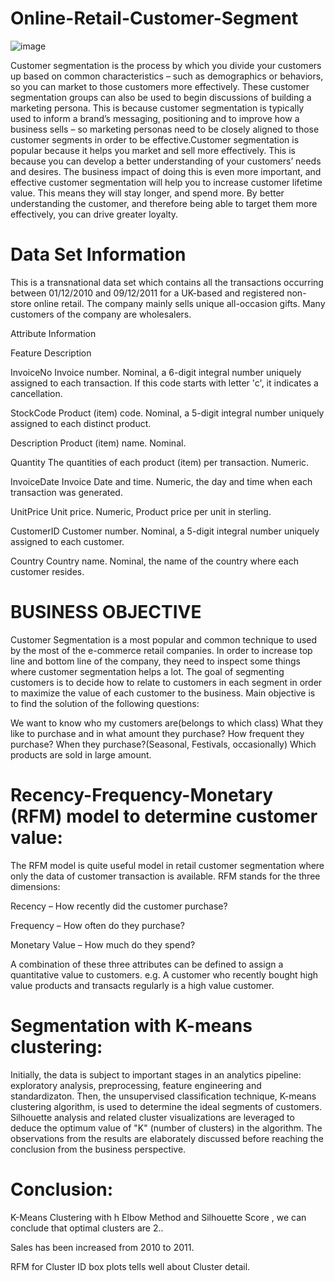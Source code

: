 # Online-Retail-Customer-Segment

![image](https://user-images.githubusercontent.com/97510475/181876383-0c475543-dfb0-4622-bf76-26576ac1fbbc.png)

Customer segmentation is the process by which you divide your customers up based on common characteristics – such as demographics or behaviors, so you can market to those customers more effectively. These customer segmentation groups can also be used to begin discussions of building a marketing persona. This is because customer segmentation is typically used to inform a brand’s messaging, positioning and to improve how a business sells – so marketing personas need to be closely aligned to those customer segments in order to be effective.Customer segmentation is popular because it helps you market and sell more effectively. This is because you can develop a better understanding of your customers’ needs and desires. The business impact of doing this is even more important, and effective customer segmentation will help you to increase customer lifetime value. This means they will stay longer, and spend more. By better understanding the customer, and therefore being able to target them more effectively, you can drive greater loyalty.

# Data Set Information

This is a transnational data set which contains all the transactions occurring between 01/12/2010 and 09/12/2011 for a UK-based and registered non-store online retail. The company mainly sells unique all-occasion gifts. Many customers of the company are wholesalers.

Attribute Information

Feature	Description

InvoiceNo	Invoice number. Nominal, a 6-digit integral number uniquely assigned to each transaction. If this code starts with letter 'c', it indicates a cancellation.

StockCode	Product (item) code. Nominal, a 5-digit integral number uniquely assigned to each distinct product.

Description	Product (item) name. Nominal.

Quantity	The quantities of each product (item) per transaction. Numeric.

InvoiceDate	Invoice Date and time. Numeric, the day and time when each transaction was generated.

UnitPrice	Unit price. Numeric, Product price per unit in sterling.

CustomerID	Customer number. Nominal, a 5-digit integral number uniquely assigned to each customer.

Country	Country name. Nominal, the name of the country where each customer resides.

# BUSINESS OBJECTIVE

Customer Segmentation is a most popular and common technique to used by the most of the e-commerce retail companies. In order to increase top line and bottom line of the company, they need to inspect some things where customer segmentation helps a lot. The goal of segmenting customers is to decide how to relate to customers in each segment in order to maximize the value of each customer to the business. Main objective is to find the solution of the following questions:

We want to know who my customers are(belongs to which class)
What they like to purchase and in what amount they purchase?
How frequent they purchase?
When they purchase?(Seasonal, Festivals, occasionally)
Which products are sold in large amount.

# Recency-Frequency-Monetary (RFM) model to determine customer value:

The RFM model is quite useful model in retail customer segmentation where only the data of customer transaction is available. RFM stands for the three dimensions:

Recency – How recently did the customer purchase?

Frequency – How often do they purchase?

Monetary Value – How much do they spend?

A combination of these three attributes can be defined to assign a quantitative value to customers. e.g. A customer who recently bought high value products and transacts regularly is a high value customer.

# Segmentation with K-means clustering:

Initially, the data is subject to important stages in an analytics pipeline: exploratory analysis, preprocessing, feature engineering and standardizaton. Then, the unsupervised classification technique, K-means clustering algorithm, is used to determine the ideal segments of customers. Silhouette analysis and related cluster visualizations are leveraged to deduce the optimum value of "K" (number of clusters) in the algorithm. The observations from the results are elaborately discussed before reaching the conclusion from the business perspective.

# Conclusion:

K-Means Clustering with h Elbow Method  and Silhouette Score , we can conclude that optimal clusters are 2..

Sales has been increased from 2010 to 2011.

RFM for Cluster ID box plots tells well about Cluster detail.
